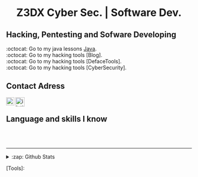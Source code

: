 <h1 align="center">Z3DX Cyber Sec. | Software Dev.</h1>

## Hacking, Pentesting and Sofware Developing
:octocat: Go to my java lessons [Java].</br>
:octocat: Go to my hacking tools [Blog].</br>
:octocat: Go to my hacking tools [DefaceTools].</br>
:octocat: Go to my hacking tools [CyberSecurity].</br>

## Contact Adress

[<img align="left" alt="iletisim | Twitter" width="22px" src="https://cdn.jsdelivr.net/npm/simple-icons@v3/icons/twitter.svg" />][Twitter]
[<img align="left" alt="iletisim | Telegram" width="25px" src="https://www.flaticon.com/svg/static/icons/svg/2111/2111708.svg" />][Telegram]<br />

## Language and skills I know

<br />
<br />

---


<details>
  <summary>:zap: Github Stats</summary>

  <img align="left" alt="Z3DX-SOFT Github Stats" src="https://github-readme-stats.codestackr.vercel.app/api?username=Z3DX-SOFT&show_icons=true&hide_border=false" />

</details>

[Twitter]: https://twitter.com/Z3DX2
[Telegram]: https://t.me/z3dxsec
[Java]: https://github.com/Z3DX-SOFT/Java
[Tools]: 
